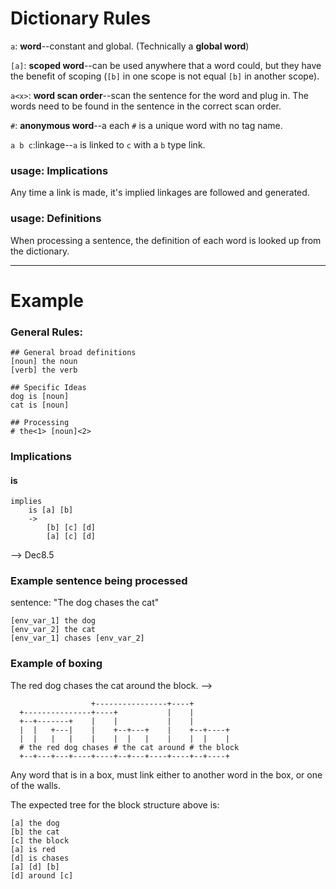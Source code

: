 # Dictionary Rules

`a`: **word**--constant and global. (Technically a **global word**)

`[a]`: **scoped word**--can be used anywhere that a word could, but they have the benefit of scoping (`[b]` in one scope is not equal `[b]` in another scope).

`a<x>`: **word scan order**--scan the sentence for the word and plug in. The words need to be found in the sentence in the correct scan order. 

`#`: **anonymous word**--a each `#` is a unique word with no tag name.

`a b c`:linkage--`a` is linked to `c` with a `b` type link.

### usage: Implications
Any time a link is made, it's implied linkages are followed and generated.

### usage: Definitions
When processing a sentence, the definition of each word is looked up from the dictionary.

---------------

# Example

### General Rules:

	## General broad definitions
	[noun] the noun
	[verb] the verb
	
	## Specific Ideas
	dog is [noun]
	cat is [noun]
	
	## Processing
	# the<1> [noun]<2>

### Implications

#### is

	implies
		is [a] [b]
		->
			[b] [c] [d]
			[a] [c] [d]

--> Dec8.5

### Example sentence being processed

sentence: "The dog chases the cat"

	[env_var_1] the dog
	[env_var_2] the cat
	[env_var_1] chases [env_var_2]


### Example of boxing

The red dog chases the cat around the block. -->

                      +----------------+----+
	  +---------------+----+           |    |
	  +--+-------+    |    |           |    |
	  |  |   +---|    |    +--+---+    |    +--+----+
	  |  |   |   |    |    |  |   |    |    |  |    |
      # the red dog chases # the cat around # the block
	  +--+---+---+----+----+--+---+----+----+--+----+

Any word that is in a box, must link either to another word in the box, or one of the walls. 

The expected tree for the block structure above is:

	[a] the dog
	[b] the cat
	[c] the block
	[a] is red 
	[d] is chases
	[a] [d] [b]
	[d] around [c]
